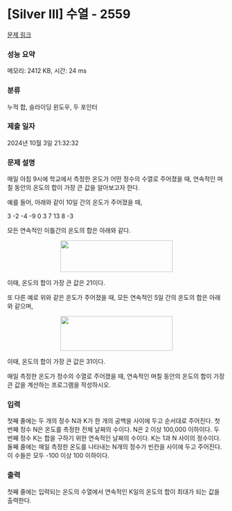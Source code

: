 # [Silver III] 수열 - 2559 

[문제 링크](https://www.acmicpc.net/problem/2559) 

### 성능 요약

메모리: 2412 KB, 시간: 24 ms

### 분류

누적 합, 슬라이딩 윈도우, 두 포인터

### 제출 일자

2024년 10월 3일 21:32:32

### 문제 설명

<p style="user-select: auto !important;">매일 아침 9시에 학교에서 측정한 온도가 어떤 정수의 수열로 주어졌을 때, 연속적인 며칠 동안의 온도의 합이 가장 큰 값을 알아보고자 한다.</p>

<p style="user-select: auto !important;">예를 들어, 아래와 같이 10일 간의 온도가 주어졌을 때, </p>

<p style="user-select: auto !important;">3 -2 -4 -9 0 3 7 13 8 -3</p>

<p style="user-select: auto !important;">모든 연속적인 이틀간의 온도의 합은 아래와 같다.</p>

<p style="text-align: center; user-select: auto !important;"><img alt="" src="https://upload.acmicpc.net/563b6bfd-12ff-4275-a869-90fdd43b6deb/-/preview/" style="width: 259px; height: 73px; user-select: auto !important;"></p>

<p style="user-select: auto !important;">이때, 온도의 합이 가장 큰 값은 21이다. </p>

<p style="user-select: auto !important;">또 다른 예로 위와 같은 온도가 주어졌을 때, 모든 연속적인 5일 간의 온도의 합은 아래와 같으며, </p>

<p style="text-align: center; user-select: auto !important;"><img alt="" src="https://upload.acmicpc.net/cb8d846c-2f90-475a-8901-1fb69de87397/-/preview/" style="height: 80px; width: 259px; user-select: auto !important;"></p>

<p style="user-select: auto !important;">이때, 온도의 합이 가장 큰 값은 31이다.</p>

<p style="user-select: auto !important;">매일 측정한 온도가 정수의 수열로 주어졌을 때, 연속적인 며칠 동안의 온도의 합이 가장 큰 값을 계산하는 프로그램을 작성하시오. </p>

### 입력 

 <p style="user-select: auto !important;">첫째 줄에는 두 개의 정수 N과 K가 한 개의 공백을 사이에 두고 순서대로 주어진다. 첫 번째 정수 N은 온도를 측정한 전체 날짜의 수이다. N은 2 이상 100,000 이하이다. 두 번째 정수 K는 합을 구하기 위한 연속적인 날짜의 수이다. K는 1과 N 사이의 정수이다. 둘째 줄에는 매일 측정한 온도를 나타내는 N개의 정수가 빈칸을 사이에 두고 주어진다. 이 수들은 모두 -100 이상 100 이하이다. </p>

### 출력 

 <p style="user-select: auto !important;">첫째 줄에는 입력되는 온도의 수열에서 연속적인 K일의 온도의 합이 최대가 되는 값을 출력한다.</p>

